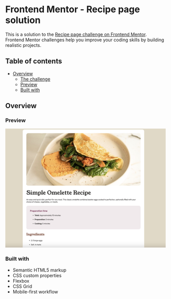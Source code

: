 # Frontend Mentor - Recipe page solution

This is a solution to the [Recipe page challenge on Frontend Mentor](https://www.frontendmentor.io/challenges/recipe-page-KiTsR8QQKm). Frontend Mentor challenges help you improve your coding skills by building realistic projects.

## Table of contents

- [Overview](#overview)
  - [The challenge](#the-challenge)
  - [Preview](#screenshot)
  - [Built with](#built-with)

## Overview

### Preview

![](/Preview.jpeg)

### Built with

- Semantic HTML5 markup
- CSS custom properties
- Flexbox
- CSS Grid
- Mobile-first workflow
